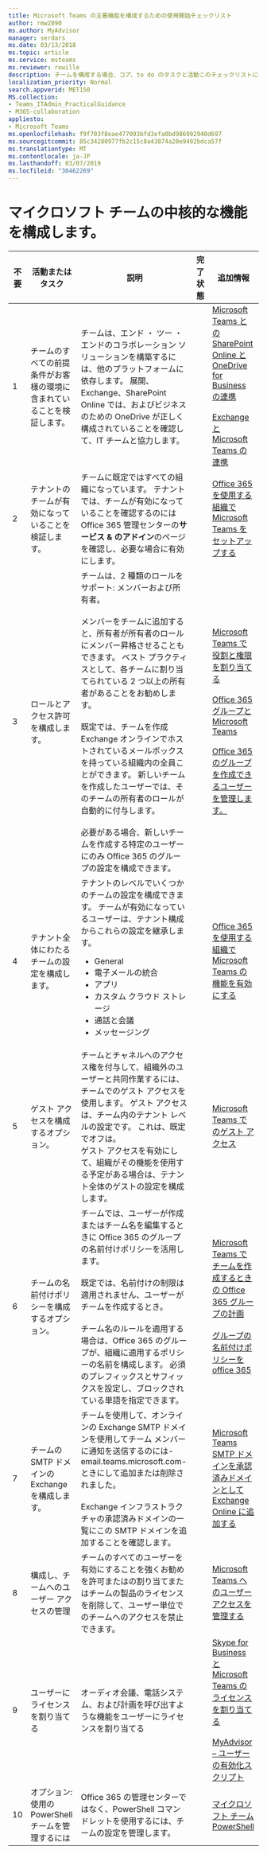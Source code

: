 ```yaml
---
title: Microsoft Teams の主要機能を構成するための使用開始チェックリスト
author: rmw2890
ms.author: MyAdvisor
manager: serdars
ms.date: 03/13/2018
ms.topic: article
ms.service: msteams
ms.reviewer: rowille
description: チームを構成する場合、コア、to do のタスクと活動このチェックリストに従います。
localization_priority: Normal
search.appverid: MET150
MS.collection:
- Teams_ITAdmin_PracticalGuidance
- M365-collaboration
appliesto:
- Microsoft Teams
ms.openlocfilehash: f9f703f8eae477093bfd3efa0bd986992940d697
ms.sourcegitcommit: 85c34280977fb2c15c8a43874a20e9492bdca57f
ms.translationtype: MT
ms.contentlocale: ja-JP
ms.lasthandoff: 03/07/2019
ms.locfileid: "30462269"
---
```

# <a name="configure-microsoft-teams-core-capabilities"></a>マイクロソフト チームの中核的な機能を構成します。

| 不要 | 活動またはタスク | 説明 | 完了状態 | 追加情報 |
|----|-----------------------------------------------------------------|--------------------------------------------------------------------------------------------------------------------------------------------------------------------------------------------------------------------------------------------------------------------------------------------------------------------------------------------------------------------------------------------------------------------------------------------------------------------------------------------------------------------------------------------|------------|---------------------------------------------------------------------------------------------------------------------------------------------------------------------------------------------------------------------------------------------------------------------------------------------------------------------------------------------------------------------------------------|
| 1  | チームのすべての前提条件がお客様の環境に含まれていることを検証します。 | チームは、エンド ・ ツー ・ エンドのコラボレーション ソリューションを構築するには、他のプラットフォームに依存します。 展開、Exchange、SharePoint Online では、およびビジネスのための OneDrive が正しく構成されていることを確認して、IT チームと協力します。 | | [Microsoft Teams との SharePoint Online と OneDrive for Business の連携](sharepoint-onedrive-interact.md) <br/><br/>[Exchange と Microsoft Teams の連携](exchange-teams-interact.md) |
| 2  | テナントのチームが有効になっていることを検証します。 | チームに既定ではすべての組織になっています。 テナントでは、チームが有効になっていることを確認するのには Office 365 管理センターの**サービス & のアドイン**のページを確認し、必要な場合に有効にします。 | | [Office 365 を使用する組織で Microsoft Teams をセットアップする](office-365-set-up.md) |
| 3  | ロールとアクセス許可を構成します。 | チームは、2 種類のロールをサポート: メンバーおよび所有者。 <br/><br/>メンバーをチームに追加すると、所有者が所有者のロールにメンバー昇格させることもできます。 ベスト プラクティスとして、各チームに割り当てられている 2 つ以上の所有者があることをお勧めします。 <br/><br/>既定では、チームを作成 Exchange オンラインでホストされているメールボックスを持っている組織内の全員ことができます。 新しいチームを作成したユーザーでは、そのチームの所有者のロールが自動的に付与します。 <br/><br/>必要がある場合、新しいチームを作成する特定のユーザーにのみ Office 365 のグループの設定を構成できます。 | | [Microsoft Teams で役割と権限を割り当てる](assign-roles-permissions.md) <br/><br/>[Office 365 グループと Microsoft Teams](office-365-groups.md) <br/><br/>[Office 365 のグループを作成できるユーザーを管理します。](https://support.office.com/article/Manage-who-can-create-Office-365-Groups-4c46c8cb-17d0-44b5-9776-005fced8e618) |
| 4  | テナント全体にわたるチームの設定を構成します。 | テナントのレベルでいくつかのチームの設定を構成できます。 チームが有効になっているユーザーは、テナント構成からこれらの設定を継承します。<ul><li>General</li><li>電子メールの統合</li><li>アプリ</li><li>カスタム クラウド ストレージ</li><li>通話と会議</li><li>メッセージング</li></ul>| | [Office 365 を使用する組織で Microsoft Teams の機能を有効にする](enable-features-office-365.md) |
| 5  | ゲスト アクセスを構成するオプション。 | チームとチャネルへのアクセス権を付与して、組織外のユーザーと共同作業するには、チームでのゲスト アクセスを使用します。 ゲスト アクセスは、チーム内のテナント レベルの設定です。 これは、既定でオフは。 <br/>ゲスト アクセスを有効にして、組織がその機能を使用する予定がある場合は、テナント全体のゲストの設定を構成します。 | | [Microsoft Teams でのゲスト アクセス](guest-access.md) |
| 6  | チームの名前付けポリシーを構成するオプション。 | チームでは、ユーザーが作成またはチーム名を編集するときに Office 365 のグループの名前付けポリシーを活用します。 <br/><br/>既定では、名前付けの制限は適用されません、ユーザーがチームを作成するとき。 <br/><br/>チーム名のルールを適用する場合は、Office 365 のグループが、組織に適用するポリシーの名前を構成します。 必須のプレフィックスとサフィックスを設定し、ブロックされている単語を指定できます。 | | [Microsoft Teams でチームを作成するときの Office 365 グループの計画](plan-office-365-groups.md) <br/><br/>[グループの名前付けポリシーを office 365](https://support.office.com/article/Office-365-Groups-naming-policy-6ceca4d3-cad1-4532-9f0f-d469dfbbb552) |
| 7  | チームの SMTP ドメインの Exchange を構成します。 | チームを使用して、オンラインの Exchange SMTP ドメインを使用してチーム メンバーに通知を送信するのには-email.teams.microsoft.com-ときにして追加または削除されました。 <br/><br/>Exchange インフラストラクチャの承認済みドメインの一覧にこの SMTP ドメインを追加することを確認します。 | | [Microsoft Teams SMTP ドメインを承認済みドメインとして Exchange Online に追加する](smtp-accepted-domain.md) |
| 8  | 構成し、チームへのユーザー アクセスの管理 | チームのすべてのユーザーを有効にすることを強くお勧めを許可またはの割り当てまたはチームの製品のライセンスを削除して、ユーザー単位でのチームへのアクセスを禁止できます。 | | [Microsoft Teams へのユーザー アクセスを管理する](user-access.md) |
| 9  | ユーザーにライセンスを割り当てる | オーディオ会議、電話システム、および計画を呼び出すような機能をユーザーにライセンスを割り当てる | | [Skype for Business と Microsoft Teams のライセンスを割り当てる](assign-teams-licenses.md) <br/><br/>[MyAdvisor – ユーザーの有効化スクリプト](https://myadvisor.fasttrack.microsoft.com/CloudVoice/Downloads?SelectedIDs=5_2_0_6,5_2_0_3) |
|  10 | オプション: 使用の PowerShell チームを管理するには | Office 365 の管理センターではなく、PowerShell コマンドレットを使用するには、チームの設定を管理します。 | | [マイクロソフト チーム PowerShell](https://docs.microsoft.com/powershell/module/teams/?view=teams-ps) |